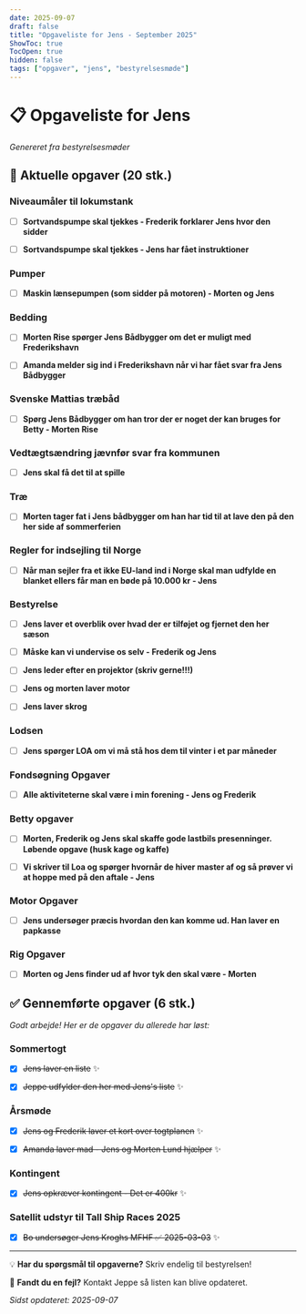 ```yaml
---
date: 2025-09-07
draft: false
title: "Opgaveliste for Jens - September 2025"
ShowToc: true
TocOpen: true
hidden: false
tags: ["opgaver", "jens", "bestyrelsesmøde"]
---
```


# 📋 Opgaveliste for Jens

*Genereret fra bestyrelsesmøder*

## 🎯 Aktuelle opgaver (20 stk.)

### Niveaumåler til lokumstank

- [ ] **Sortvandspumpe skal tjekkes - Frederik forklarer Jens hvor den sidder**

- [ ] **Sortvandspumpe skal tjekkes - Jens har fået instruktioner**

### Pumper

- [ ] **Maskin lænsepumpen (som sidder på motoren) - Morten og Jens**

### Bedding

- [ ] **Morten Rise spørger Jens Bådbygger om det er muligt med Frederikshavn**

- [ ] **Amanda melder sig ind i Frederikshavn når vi har fået svar fra Jens Bådbygger**

### Svenske Mattias træbåd

- [ ] **Spørg Jens Bådbygger om han tror der er noget der kan bruges for Betty - Morten Rise**

### Vedtægtsændring jævnfør svar fra kommunen

- [ ] **Jens skal få det til at spille**

### Træ

- [ ] **Morten tager fat i Jens bådbygger om han har tid til at lave den på den her side af sommerferien**

### Regler for indsejling til Norge

- [ ] **Når man sejler fra et ikke EU-land ind i Norge skal man udfylde en blanket ellers får man en bøde på 10.000 kr - Jens**

### Bestyrelse

- [ ] **Jens laver et overblik over hvad der er tilføjet og fjernet den her sæson**

- [ ] **Måske kan vi undervise os selv - Frederik og Jens**

- [ ] **Jens leder efter en projektor (skriv gerne!!!)**

- [ ] **Jens og morten laver motor**

- [ ] **Jens laver skrog**

### Lodsen

- [ ] **Jens spørger LOA om vi må stå hos dem til vinter i et par måneder**

### Fondsøgning Opgaver

- [ ] **Alle aktiviteterne skal være i min forening - Jens og Frederik**

### Betty opgaver

- [ ] **Morten, Frederik og Jens skal skaffe gode lastbils presenninger. Løbende opgave (husk kage og kaffe)**

- [ ] **Vi skriver til Loa og spørger hvornår de hiver master af og så prøver vi at hoppe med på den aftale - Jens**

### Motor Opgaver

- [ ] **Jens undersøger præcis hvordan den kan komme ud. Han laver en papkasse**

### Rig Opgaver

- [ ] **Morten og Jens finder ud af hvor tyk den skal være - Morten**

## ✅ Gennemførte opgaver (6 stk.)

*Godt arbejde! Her er de opgaver du allerede har løst:*

### Sommertogt

- [x] ~~Jens laver en liste~~ ✨

- [x] ~~Jeppe udfylder den her med Jens's liste~~ ✨

### Årsmøde

- [x] ~~Jens og Frederik laver et kort over togtplanen~~ ✨

- [x] ~~Amanda laver mad - Jens og Morten Lund hjælper~~ ✨

### Kontingent

- [x] ~~Jens opkræver kontingent - Det er 400kr~~ ✨

### Satellit udstyr til Tall Ship Races 2025

- [x] ~~Bo undersøger Jens Kroghs MFHF ✅ 2025-03-03~~ ✨

---

💡 **Har du spørgsmål til opgaverne?** Skriv endelig til bestyrelsen!

📧 **Fandt du en fejl?** Kontakt Jeppe så listen kan blive opdateret.

*Sidst opdateret: 2025-09-07*
